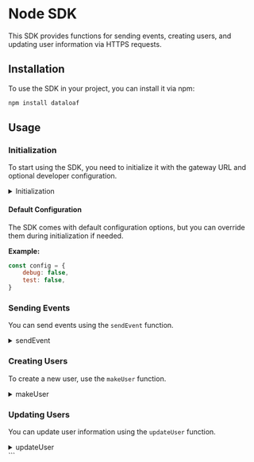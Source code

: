 # Node SDK

This SDK provides functions for sending events, creating users, and updating user information via HTTPS requests.

## Installation

To use the SDK in your project, you can install it via npm:

```bash
npm install dataloaf
```

## Usage

### Initialization

To start using the SDK, you need to initialize it with the gateway URL and optional developer configuration.

<details>
<summary>Initialization</summary>

**`init(gatewayUrl: string, developerConfig?: object): loaf`**

- `gatewayUrl` (string): The URL of the gateway.
- `developerConfig` (object): Optional configuration object for developer settings like testing and debugging.

**Example:**

```javascript
const sdk = require("dataloaf");

const gatewayUrl = "https://example.com/api";
const developerConfig = {
  test: true,
  debug: false,
};

const loaf = sdk.init(gatewayUrl, developerConfig);
```
</details>

#### Default Configuration
The SDK comes with default configuration options, but you can override them during initialization if needed.

**Example:**
```javascript
const config = {
    debug: false,
    test: false,
}
```

### Sending Events

You can send events using the `sendEvent` function.

<details>
<summary>sendEvent</summary>

**`sendEvent(eventName: string, [userId]: string, [eventAttributes]: object): object`**

- `eventName` (string): The name of the event.
- `userId` (string): The ID of the user associated with the event.
- `eventAttributes` (object): Additional attributes associated with the event.

**Example:**

```javascript
loaf.sendEvent("login", "user123", { platform: "web" });
```
</details>

### Creating Users

To create a new user, use the `makeUser` function.

<details>
<summary>makeUser</summary>

**`makeUser(userId: string, [userAttributes]: object): object`**

- `userId` (string): The ID of the new user.
- `userAttributes` (object): Attributes of the new user.

**Example:**

```javascript
loaf.makeUser("user456", { name: "John Doe", email: "john@example.com" });
```
</details>

### Updating Users

You can update user information using the `updateUser` function.

<details>
<summary>updateUser</summary>

**`updateUser(userId: string, userAttributes: object): object`**

- `userId` (string): The ID of the user to update.
- `userAttributes` (object): Updated attributes of the user.

**Example:**

```javascript
loaf.updateUser("user456", { email: "john.doe@example.com" });
```
</details>
```
